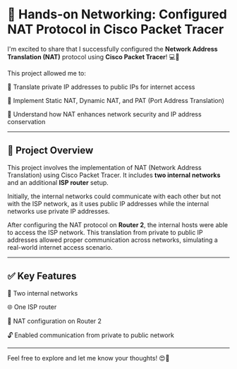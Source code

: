# 🚀 Hands-on Networking: Configured NAT Protocol in Cisco Packet Tracer

I'm excited to share that I successfully configured the **Network Address Translation (NAT)** protocol using **Cisco Packet Tracer**! 💻📡

This project allowed me to:

 <p>🔹 Translate private IP addresses to public IPs for internet access  
  <p>🔹 Implement Static NAT, Dynamic NAT, and PAT (Port Address Translation)  
  <p>🔹 Understand how NAT enhances network security and IP address conservation  

---

## 📝 Project Overview

This project involves the implementation of NAT (Network Address Translation) using Cisco Packet Tracer. It includes **two internal networks** and an additional **ISP router** setup.

Initially, the internal networks could communicate with each other but not with the ISP network, as it uses public IP addresses while the internal networks use private IP addresses.

After configuring the NAT protocol on **Router 2**, the internal hosts were able to access the ISP network. This translation from private to public IP addresses allowed proper communication across networks, simulating a real-world internet access scenario.

---

## ✅ Key Features

 <p> 🧩 Two internal networks  
 <p> 🌐 One ISP router  
 <p> 🔁 NAT configuration on Router 2  
 <p> 🔓 Enabled communication from private to public network  

---


Feel free to explore and let me know your thoughts! 😍🚀
